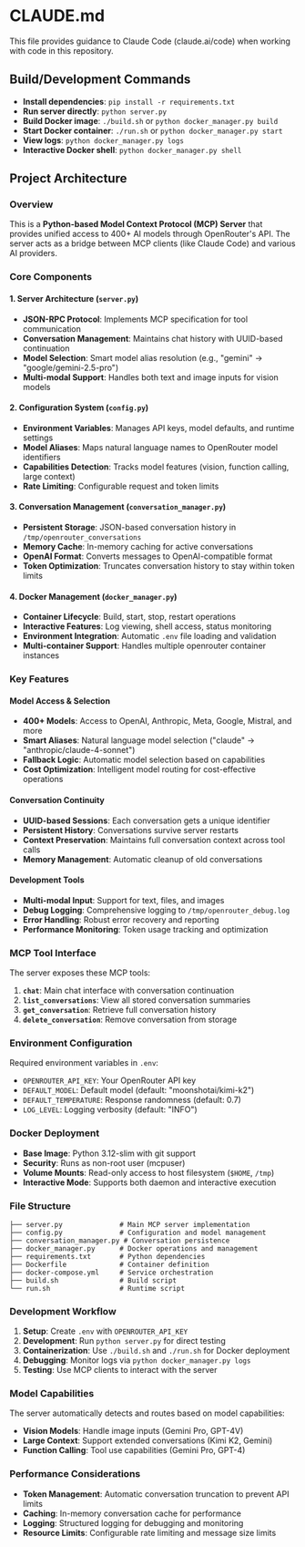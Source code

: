 # CLAUDE.md

This file provides guidance to Claude Code (claude.ai/code) when working with code in this repository.

## Build/Development Commands

- **Install dependencies**: `pip install -r requirements.txt`
- **Run server directly**: `python server.py`
- **Build Docker image**: `./build.sh` or `python docker_manager.py build`
- **Start Docker container**: `./run.sh` or `python docker_manager.py start`
- **View logs**: `python docker_manager.py logs`
- **Interactive Docker shell**: `python docker_manager.py shell`

## Project Architecture

### Overview
This is a **Python-based Model Context Protocol (MCP) Server** that provides unified access to 400+ AI models through OpenRouter's API. The server acts as a bridge between MCP clients (like Claude Code) and various AI providers.

### Core Components

#### 1. Server Architecture (`server.py`)
- **JSON-RPC Protocol**: Implements MCP specification for tool communication
- **Conversation Management**: Maintains chat history with UUID-based continuation
- **Model Selection**: Smart model alias resolution (e.g., "gemini" → "google/gemini-2.5-pro")
- **Multi-modal Support**: Handles both text and image inputs for vision models

#### 2. Configuration System (`config.py`)
- **Environment Variables**: Manages API keys, model defaults, and runtime settings
- **Model Aliases**: Maps natural language names to OpenRouter model identifiers
- **Capabilities Detection**: Tracks model features (vision, function calling, large context)
- **Rate Limiting**: Configurable request and token limits

#### 3. Conversation Management (`conversation_manager.py`)
- **Persistent Storage**: JSON-based conversation history in `/tmp/openrouter_conversations`
- **Memory Cache**: In-memory caching for active conversations
- **OpenAI Format**: Converts messages to OpenAI-compatible format
- **Token Optimization**: Truncates conversation history to stay within token limits

#### 4. Docker Management (`docker_manager.py`)
- **Container Lifecycle**: Build, start, stop, restart operations
- **Interactive Features**: Log viewing, shell access, status monitoring
- **Environment Integration**: Automatic `.env` file loading and validation
- **Multi-container Support**: Handles multiple openrouter container instances

### Key Features

#### Model Access & Selection
- **400+ Models**: Access to OpenAI, Anthropic, Meta, Google, Mistral, and more
- **Smart Aliases**: Natural language model selection ("claude" → "anthropic/claude-4-sonnet")
- **Fallback Logic**: Automatic model selection based on capabilities
- **Cost Optimization**: Intelligent model routing for cost-effective operations

#### Conversation Continuity
- **UUID-based Sessions**: Each conversation gets a unique identifier
- **Persistent History**: Conversations survive server restarts
- **Context Preservation**: Maintains full conversation context across tool calls
- **Memory Management**: Automatic cleanup of old conversations

#### Development Tools
- **Multi-modal Input**: Support for text, files, and images
- **Debug Logging**: Comprehensive logging to `/tmp/openrouter_debug.log`
- **Error Handling**: Robust error recovery and reporting
- **Performance Monitoring**: Token usage tracking and optimization

### MCP Tool Interface

The server exposes these MCP tools:

1. **`chat`**: Main chat interface with conversation continuation
2. **`list_conversations`**: View all stored conversation summaries
3. **`get_conversation`**: Retrieve full conversation history
4. **`delete_conversation`**: Remove conversation from storage

### Environment Configuration

Required environment variables in `.env`:
- `OPENROUTER_API_KEY`: Your OpenRouter API key
- `DEFAULT_MODEL`: Default model (default: "moonshotai/kimi-k2")
- `DEFAULT_TEMPERATURE`: Response randomness (default: 0.7)
- `LOG_LEVEL`: Logging verbosity (default: "INFO")

### Docker Deployment

- **Base Image**: Python 3.12-slim with git support
- **Security**: Runs as non-root user (mcpuser)
- **Volume Mounts**: Read-only access to host filesystem (`$HOME`, `/tmp`)
- **Interactive Mode**: Supports both daemon and interactive execution

### File Structure

```
├── server.py              # Main MCP server implementation
├── config.py              # Configuration and model management
├── conversation_manager.py # Conversation persistence
├── docker_manager.py      # Docker operations and management
├── requirements.txt       # Python dependencies
├── Dockerfile             # Container definition
├── docker-compose.yml     # Service orchestration
├── build.sh               # Build script
└── run.sh                 # Runtime script
```

### Development Workflow

1. **Setup**: Create `.env` with `OPENROUTER_API_KEY`
2. **Development**: Run `python server.py` for direct testing
3. **Containerization**: Use `./build.sh` and `./run.sh` for Docker deployment
4. **Debugging**: Monitor logs via `python docker_manager.py logs`
5. **Testing**: Use MCP clients to interact with the server

### Model Capabilities

The server automatically detects and routes based on model capabilities:
- **Vision Models**: Handle image inputs (Gemini Pro, GPT-4V)
- **Large Context**: Support extended conversations (Kimi K2, Gemini)
- **Function Calling**: Tool use capabilities (Gemini Pro, GPT-4)

### Performance Considerations

- **Token Management**: Automatic conversation truncation to prevent API limits
- **Caching**: In-memory conversation cache for performance
- **Logging**: Structured logging for debugging and monitoring
- **Resource Limits**: Configurable rate limiting and message size limits